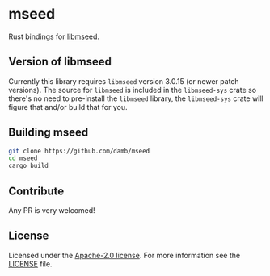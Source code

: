 # mseed

Rust bindings for [libmseed](https://github.com/EarthScope/libmseed).

## Version of libmseed

Currently this library requires `libmseed` version 3.0.15 (or newer patch
versions). The source for `libmseed` is included in the `libmseed-sys` crate so
there's no need to pre-install the `libmseed` library, the `libmseed-sys` crate
will figure that and/or build that for you.

## Building mseed

```sh
git clone https://github.com/damb/mseed
cd mseed
cargo build
```

## Contribute

Any PR is very welcomed!

## License

Licensed under the [Apache-2.0 license](https://www.apache.org/licenses/LICENSE-2.0).
For more information see the [LICENSE](/LICENSE) file.

